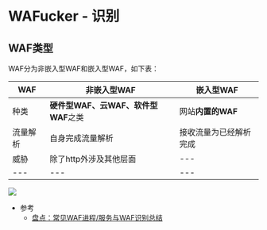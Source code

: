 # WAFucker - 识别

## WAF类型

WAF分为非嵌入型WAF和嵌入型WAF，如下表：

 WAF | 非嵌入型WAF | 嵌入型WAF
-------|---------------------------|---------------------------
 种类 | **硬件型WAF、云WAF、软件型WAF**之类 | 网站**内置的WAF**
 流量解析 | 自身完成流量解析 | 接收流量为已经解析完成 
 威胁 | 除了http外涉及其他层面 | ---
 --- |	 ---	|  ---

![](https://s.secrss.com/anquanneican/d5e13cf682b4efa213e800e061f290bb.png) 


- 参考
	- [盘点：常见WAF进程/服务与WAF识别总结](https://www.secrss.com/articles/27147)

